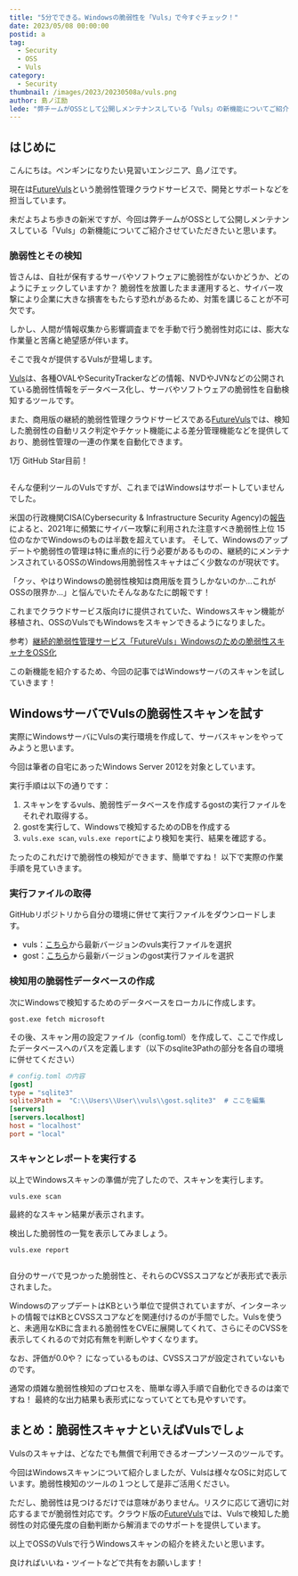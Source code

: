 ```yaml
---
title: "5分でできる。Windowsの脆弱性を「Vuls」で今すぐチェック！"
date: 2023/05/08 00:00:00
postid: a
tag:
  - Security
  - OSS
  - Vuls
category:
  - Security
thumbnail: /images/2023/20230508a/vuls.png
author: 島ノ江励
lede: "弊チームがOSSとして公開しメンテナンスしている「Vuls」の新機能についてご紹介させていただきたいと思います。皆さんは、自社が保有するサーバやソフトウェアに脆弱性がないかどうか、どのようにチェックしていますか？"
---
```


## はじめに

こんにちは。ペンギンになりたい見習いエンジニア、島ノ江です。

現在は[FutureVuls](https://vuls.biz/)という脆弱性管理クラウドサービスで、開発とサポートなどを担当しています。

未だよちよち歩きの新米ですが、今回は弊チームがOSSとして公開しメンテナンスしている「Vuls」の新機能についてご紹介させていただきたいと思います。

### 脆弱性とその検知

皆さんは、自社が保有するサーバやソフトウェアに脆弱性がないかどうか、どのようにチェックしていますか？ 脆弱性を放置したまま運用すると、サイバー攻撃により企業に大きな損害をもたらす恐れがあるため、対策を講じることが不可欠です。

しかし、人間が情報収集から影響調査までを手動で行う脆弱性対応には、膨大な作業量と苦痛と絶望感が伴います。

そこで我々が提供するVulsが登場します。

[Vuls](https://github.com/future-architect/vuls)は、各種OVALやSecurityTrackerなどの情報、NVDやJVNなどの公開されている脆弱性情報をデータベース化し、サーバやソフトウェアの脆弱性を自動検知するツールです。

また、商用版の継続的脆弱性管理クラウドサービスである[FutureVuls](https://vuls.biz/)では、検知した脆弱性の自動リスク判定やチケット機能による差分管理機能などを提供しており、脆弱性管理の一連の作業を自動化できます。

1万 GitHub Star目前！

<img src="/images/2023/20230508a/vuls.png" alt="" loading="lazy">

そんな便利ツールのVulsですが、これまではWindowsはサポートしていませんでした。

米国の行政機関CISA(Cybersecurity & Infrastructure Security Agency)の[報告](https://www.cisa.gov/news-events/cybersecurity-advisories/aa22-117a)によると、2021年に頻繁にサイバー攻撃に利用された注意すべき脆弱性上位 15位のなかでWindowsのものは半数を超えています。 そして、Windowsのアップデートや脆弱性の管理は特に重点的に行う必要があるものの、継続的にメンテナンスされているOSSのWindows用脆弱性スキャナはごく少数なのが現状です。

「クッ、やはりWindowsの脆弱性検知は商用版を買うしかないのか...これがOSSの限界か...」と悩んでいたそんなあなたに朗報です！

これまでクラウドサービス版向けに提供されていた、Windowsスキャン機能が移植され、OSSのVulsでもWindowsをスキャンできるようになりました。

参考）[継続的脆弱性管理サービス「FutureVuls」Windowsのための脆弱性スキャナをOSS化](https://prtimes.jp/main/html/rd/p/000000623.000004374.html)

この新機能を紹介するため、今回の記事ではWindowsサーバのスキャンを試していきます！

## WindowsサーバでVulsの脆弱性スキャンを試す

実際にWindowsサーバにVulsの実行環境を作成して、サーバスキャンをやってみようと思います。

今回は筆者の自宅にあったWindows Server 2012を対象としています。

実行手順は以下の通りです：

1. スキャンをするvuls、脆弱性データベースを作成するgostの実行ファイルをそれぞれ取得する。
2. gostを実行して、Windowsで検知するためのDBを作成する
3. `vuls.exe scan`, `vuls.exe report`により検知を実行、結果を確認する。

たったのこれだけで脆弱性の検知ができます、簡単ですね！
以下で実際の作業手順を見ていきます。

### 実行ファイルの取得

GitHubリポジトリから自分の環境に併せて実行ファイルをダウンロードします。

* vuls：[こちら](https://github.com/future-architect/vuls/releases)から最新バージョンのvuls実行ファイルを選択
* gost：[こちら](https://github.com/vulsio/gost/releases)から最新バージョンのgost実行ファイルを選択

### 検知用の脆弱性データベースの作成

次にWindowsで検知するためのデータベースをローカルに作成します。

```Shell
gost.exe fetch microsoft
```

その後、スキャン用の設定ファイル（config.toml）を作成して、ここで作成したデータベースへのパスを定義します（以下のsqlite3Pathの部分を各自の環境に併せてください）

```ini
# config.toml の内容
[gost]
type = "sqlite3"
sqlite3Path =  "C:\\Users\\User\\vuls\\gost.sqlite3"  # ここを編集
[servers]
[servers.localhost]
host = "localhost"
port = "local"
```

### スキャンとレポートを実行する

以上でWindowsスキャンの準備が完了したので、スキャンを実行します。

```Shell
vuls.exe scan
```

最終的なスキャン結果が表示されます。

検出した脆弱性の一覧を表示してみましょう。

```Shell
vuls.exe report
```

<img src="/images/2023/20230508a/vuls_report.png" alt="" loading="lazy">

自分のサーバで見つかった脆弱性と、それらのCVSSスコアなどが表形式で表示されました。

WindowsのアップデートはKBという単位で提供されていますが、インターネットの情報ではKBとCVSSスコアなどを関連付けるのが手間でした。Vulsを使うと、未適用なKBに含まれる脆弱性をCVEに展開してくれて、さらにそのCVSSを表示してくれるので対応有無を判断しやすくなります。

なお、評価が0.0や？ になっているものは、CVSSスコアが設定されていないものです。

通常の煩雑な脆弱性検知のプロセスを、簡単な導入手順で自動化できるのは楽ですね！ 最終的な出力結果も表形式になっていてとても見やすいです。

## まとめ：脆弱性スキャナといえばVulsでしょ

Vulsのスキャナは、どなたでも無償で利用できるオープンソースのツールです。

今回はWindowsスキャンについて紹介しましたが、Vulsは様々なOSに対応しています。脆弱性検知のツールの１つとして是非ご活用ください。

ただし、脆弱性は見つけるだけでは意味がありません。リスクに応じて適切に対応するまでが脆弱性対応です。クラウド版の[FutureVuls](https://vuls.biz/)では、Vulsで検知した脆弱性の対応優先度の自動判断から解消までのサポートを提供しています。

以上でOSSのVulsで行うWindowsスキャンの紹介を終えたいと思います。

良ければいいね・ツイートなどで共有をお願いします！
